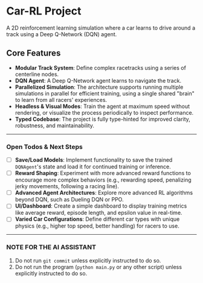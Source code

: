 # Car-RL Project

A 2D reinforcement learning simulation where a car learns to drive around a track using a Deep Q-Network (DQN) agent.

## Core Features
- **Modular Track System**: Define complex racetracks using a series of centerline nodes.
- **DQN Agent**: A Deep Q-Network agent learns to navigate the track.
- **Parallelized Simulation**: The architecture supports running multiple simulations in parallel for efficient training, using a single shared "brain" to learn from all racers' experiences.
- **Headless & Visual Modes**: Train the agent at maximum speed without rendering, or visualize the process periodically to inspect performance.
- **Typed Codebase**: The project is fully type-hinted for improved clarity, robustness, and maintainability.

---

### Open Todos & Next Steps
- [ ] **Save/Load Models**: Implement functionality to save the trained `DQNAgent`'s state and load it for continued training or inference.
- [ ] **Reward Shaping**: Experiment with more advanced reward functions to encourage more complex behaviors (e.g., rewarding speed, penalizing jerky movements, following a racing line).
- [ ] **Advanced Agent Architectures**: Explore more advanced RL algorithms beyond DQN, such as Dueling DQN or PPO.
- [ ] **UI/Dashboard**: Create a simple dashboard to display training metrics like average reward, episode length, and epsilon value in real-time.
- [ ] **Varied Car Configurations**: Define different car types with unique physics (e.g., higher top speed, better handling) for racers to use.

---

### **NOTE FOR THE AI ASSISTANT**
1.  Do not run `git commit` unless explicitly instructed to do so.
2.  Do not run the program (`python main.py` or any other script) unless explicitly instructed to do so. 